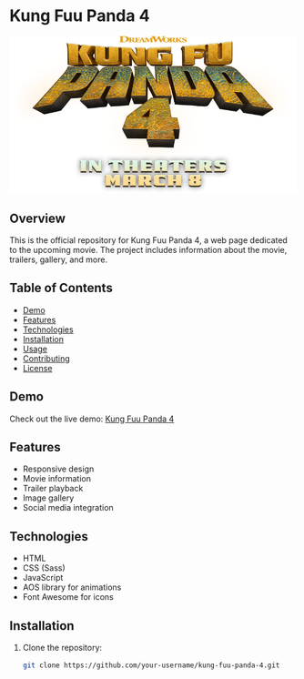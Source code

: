 # Kung Fuu Panda 4

![Kung Fuu Panda 4](assets/hero-logo.png)

## Overview

This is the official repository for Kung Fuu Panda 4, a web page dedicated to the upcoming movie. The project includes information about the movie, trailers, gallery, and more.

## Table of Contents

- [Demo](#demo)
- [Features](#features)
- [Technologies](#technologies)
- [Installation](#installation)
- [Usage](#usage)
- [Contributing](#contributing)
- [License](#license)

## Demo

Check out the live demo: [Kung Fuu Panda 4](https://your-demo-link-here.com)

## Features

- Responsive design
- Movie information
- Trailer playback
- Image gallery
- Social media integration

## Technologies

- HTML
- CSS (Sass)
- JavaScript
- AOS library for animations
- Font Awesome for icons

## Installation

1. Clone the repository:

   ```bash
   git clone https://github.com/your-username/kung-fuu-panda-4.git
